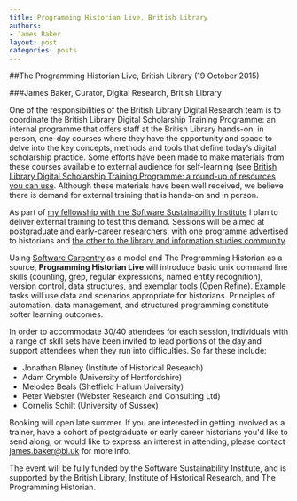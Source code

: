 ```yaml
---
title: Programming Historian Live, British Library
authors:
- James Baker
layout: post
categories: posts
---
```

##The Programming Historian Live, British Library (19 October 2015)

###James Baker, Curator, Digital Research, British Library

One of the responsibilities of the British Library Digital Research team is to coordinate the British Library Digital Scholarship Training Programme: an internal programme that offers staff at the British Library hands-on, in person, one-day courses where they have the opportunity and space to delve into the key concepts, methods and tools that define today’s digital scholarship practice. Some efforts have been made to make materials from these courses available to external audience for self-learning (see [British Library Digital Scholarship Training Programme: a round-up of resources you can use](http://britishlibrary.typepad.co.uk/digital-scholarship/2014/10/british-library-digital-scholarship-training-programme-round-up-of-resources-you-can-use.html). Although these materials have been well received, we believe there is demand for external training that is hands-on and in person.

As part of [my fellowship with the Software Sustainability Institute](http://software.ac.uk/fellows/james-baker) I plan to deliver external training to test this demand. Sessions will be aimed at postgraduate and early-career researchers, with one programme advertised to historians and [the other to the library and information studies community](http://librarycarpentry.github.io/city-november-2015/).

Using [Software Carpentry](http://software-carpentry.org/) as a model and The Programming Historian as a source, **Programming Historian Live** will introduce basic unix command line skills (counting, grep, regular expressions, named entity recognition), version control, data structures, and exemplar tools (Open Refine). Example tasks will use data and scenarios appropriate for historians. Principles of automation, data management, and structured programming constitute softer learning outcomes.

In order to accommodate 30/40 attendees for each session, individuals with a range of skill sets have been invited to lead portions of the day and support attendees when they run into difficulties. So far these include:
- Jonathan Blaney (Institute of Historical Research)
- Adam Crymble (University of Hertfordshire)
- Melodee Beals (Sheffield Hallum University)
- Peter Webster (Webster Research and Consulting Ltd)
- Cornelis Schilt (University of Sussex)

Booking will open late summer. If you are interested in getting involved as a trainer, have a cohort of postgraduate or early career historians you'd like to send along, or would like to express an interest in attending, please contact [james.baker@bl.uk](https://twitter.com/j_w_baker) for more info.

The event will be fully funded by the Software Sustainability Institute, and is supported by the British Library, Institute of Historical Research, and The Programming Historian.
